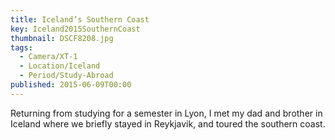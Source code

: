 ```yaml
---
title: Iceland’s Southern Coast
key: Iceland2015SouthernCoast
thumbnail: DSCF8208.jpg
tags:
  - Camera/XT-1
  - Location/Iceland
  - Period/Study-Abroad
published: 2015-06-09T00:00
---
```

Returning from studying for a semester in Lyon, I met my dad and brother in Iceland where we briefly stayed in Reykjavik, and toured the southern coast.
